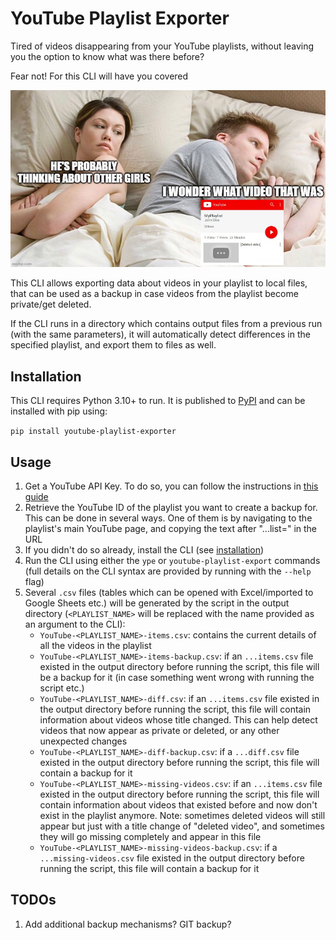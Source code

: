 # YouTube Playlist Exporter

Tired of videos disappearing from your YouTube playlists, without leaving you the option to know what was there before?

Fear not! For this CLI will have you covered

![alt text](memes/2.jpg)

This CLI allows exporting data about videos in your playlist to local files, that can be used as a backup in case
videos from the playlist become private/get deleted.

If the CLI runs in a directory which contains output files from a previous run (with the same parameters), it will
automatically detect differences in the specified playlist, and export them to files as well.

## Installation

This CLI requires Python 3.10+ to run. It is published to [PyPI](https://pypi.org/project/youtube-playlist-exporter/)
and can be installed with pip using:

`pip install youtube-playlist-exporter`

## Usage

1. Get a YouTube API Key. To do so, you can follow the instructions
   in [this guide](https://elfsight.com/help/how-to-get-youtube-api-key/)
2. Retrieve the YouTube ID of the playlist you want to create a backup for. This can be done in several ways. One of
   them is by navigating to the playlist's main YouTube page, and copying the text after "...list=" in the URL
3. If you didn't do so already, install the CLI (see [installation](#installation))
4. Run the CLI using either the `ype` or `youtube-playlist-export` commands (full details on the CLI syntax are provided
   by running with the `--help` flag)
5. Several `.csv` files (tables which can be opened with Excel/imported to Google Sheets etc.) will be generated by the
   script in the output directory (`<PLAYLIST_NAME>` will be replaced with the name provided as an argument to the CLI):
    * `YouTube-<PLAYLIST_NAME>-items.csv`: contains the current details of all the videos in the playlist
    * `YouTube-<PLAYLIST_NAME>-items-backup.csv`: if an `...items.csv` file existed in the output directory before
      running the script, this file will be a backup for it (in case something went wrong with running the script etc.)
    * `YouTube-<PLAYLIST_NAME>-diff.csv`: if an `...items.csv` file existed in the output directory before
      running the script, this file will contain information about videos whose title changed. This can help detect
      videos that now appear as private or deleted, or any other unexpected changes
    * `YouTube-<PLAYLIST_NAME>-diff-backup.csv`: if a `...diff.csv` file existed in the output directory
      before running the script, this file will contain a backup for it
    * `YouTube-<PLAYLIST_NAME>-missing-videos.csv`: if an `...items.csv` file existed in the output directory before
      running the script, this file will contain information about videos that existed before and now don't exist in
      the playlist anymore. Note: sometimes deleted videos will still appear but just with a title change of "deleted
      video", and sometimes they will go missing completely and appear in this file
    * `YouTube-<PLAYLIST_NAME>-missing-videos-backup.csv`: if a `...missing-videos.csv` file existed in the output
      directory before running the script, this file will contain a backup for it

## TODOs

1. Add additional backup mechanisms? GIT backup?